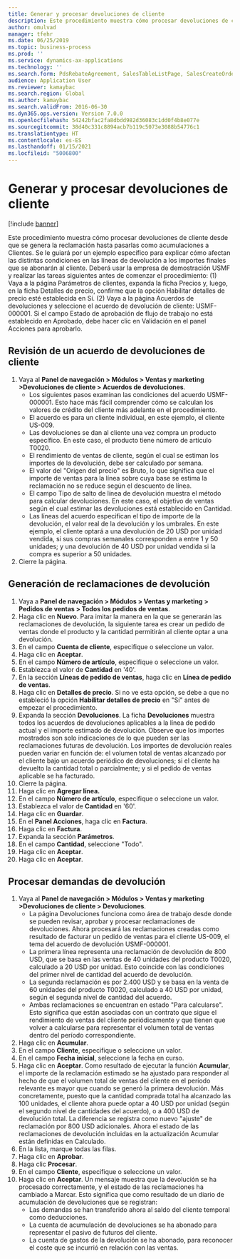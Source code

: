 ```yaml
---
title: Generar y procesar devoluciones de cliente
description: Este procedimiento muestra cómo procesar devoluciones de cliente desde que se genera la reclamación hasta pasarlas como acumulaciones a Clientes.
author: omulvad
manager: tfehr
ms.date: 06/25/2019
ms.topic: business-process
ms.prod: ''
ms.service: dynamics-ax-applications
ms.technology: ''
ms.search.form: PdsRebateAgreement, SalesTableListPage, SalesCreateOrder, SalesTable, MCRPriceHistory, SalesEditLines,  PdsRebateTableListPage, MCRBrokerWriteOffReason, MRCHierarchyAddCust, PdsItemRebateGroup, PdsRebate, PdsRebateProgramTMATable, PdsRebateTable, PdsRebateTableListPagePreviewPane, PdsRebateTrans, PdsRebateType_CustLookup
audience: Application User
ms.reviewer: kamaybac
ms.search.region: Global
ms.author: kamaybac
ms.search.validFrom: 2016-06-30
ms.dyn365.ops.version: Version 7.0.0
ms.openlocfilehash: 54242bfac2fa8dbdd982d36083c1dd0f4b8e077e
ms.sourcegitcommit: 38d40c331c8894acb7b119c5073e3088b54776c1
ms.translationtype: HT
ms.contentlocale: es-ES
ms.lasthandoff: 01/15/2021
ms.locfileid: "5006800"
---
```

# <a name="generate-and-process-customer-rebates"></a>Generar y procesar devoluciones de cliente

[!include [banner](../../includes/banner.md)]

Este procedimiento muestra cómo procesar devoluciones de cliente desde que se genera la reclamación hasta pasarlas como acumulaciones a Clientes. Se le guiará por un ejemplo específico para explicar cómo afectan las distintas condiciones en las líneas de devolución a los importes finales que se abonarán al cliente. Deberá usar la empresa de demostración USMF y realizar las tareas siguientes antes de comenzar el procedimiento: (1) Vaya a la página Parámetros de clientes, expanda la ficha Precios y, luego, en la ficha Detalles de precio, confirme que la opción Habilitar detalles de precio esté establecida en Sí. (2) Vaya a la página Acuerdos de devoluciones y seleccione el acuerdo de devolución de cliente: USMF-000001. Si el campo Estado de aprobación de flujo de trabajo no está establecido en Aprobado, debe hacer clic en Validación en el panel Acciones para aprobarlo.


## <a name="review-a-customer-rebate-agreement"></a>Revisión de un acuerdo de devoluciones de cliente
1. Vaya al **Panel de navegación > Módulos > Ventas y marketing >Devoluciones de cliente > Acuerdos de devoluciones**.
    - Los siguientes pasos examinan las condiciones del acuerdo USMF-000001. Esto hace más fácil comprender cómo se calculan los valores de crédito del cliente más adelante en el procedimiento.  
    - El acuerdo es para un cliente individual, en este ejemplo, el cliente US-009.  
    - Las devoluciones se dan al cliente una vez compra un producto específico. En este caso, el producto tiene número de artículo T0020.   
    - El rendimiento de ventas de cliente, según el cual se estiman los importes de la devolución, debe ser calculado por semana.  
    - El valor del "Origen del precio" es Bruto, lo que significa que el importe de ventas para la línea sobre cuya base se estima la reclamación no se reduce según el descuento de línea.  
    - El campo Tipo de salto de línea de devolución muestra el método para calcular devoluciones. En este caso, el objetivo de ventas según el cual estimar las devoluciones está establecido en Cantidad.   
    - Las líneas del acuerdo especifican el tipo de importe de la devolución, el valor real de la devolución y los umbrales. En este ejemplo, el cliente optará a una devolución de 20 USD por unidad vendida, si sus compras semanales corresponden a entre 1 y 50 unidades; y una devolución de 40 USD por unidad vendida si la compra es superior a 50 unidades.  
2. Cierre la página.

## <a name="generate-rebate-claims"></a>Generación de reclamaciones de devolución
1. Vaya a **Panel de navegación > Módulos > Ventas y marketing > Pedidos de ventas > Todos los pedidos de ventas**.
2. Haga clic en **Nuevo**. Para imitar la manera en la que se generarán las reclamaciones de devolución, la siguiente tarea es crear un pedido de ventas donde el producto y la cantidad permitirán al cliente optar a una devolución.    
3. En el campo **Cuenta de cliente**, especifique o seleccione un valor.
4. Haga clic en **Aceptar**.
5. En el campo **Número de artículo**, especifique o seleccione un valor.
6. Establezca el valor de **Cantidad** en '40'.
7. En la sección **Líneas de pedido de ventas**, haga clic en **Línea de pedido de ventas**.
8. Haga clic en **Detalles de precio**. Si no ve esta opción, se debe a que no estableció la opción **Habilitar detalles de precio** en "Sí" antes de empezar el procedimiento.     
9. Expanda la sección **Devoluciones**. La ficha **Devoluciones** muestra todos los acuerdos de devoluciones aplicables a la línea de pedido actual y el importe estimado de devolución. Observe que los importes mostrados son solo indicaciones de lo que pueden ser las reclamaciones futuras de devolución. Los importes de devolución reales pueden variar en función de: el volumen total de ventas alcanzado por el cliente bajo un acuerdo periódico de devoluciones; si el cliente ha devuelto la cantidad total o parcialmente; y si el pedido de ventas aplicable se ha facturado.
10. Cierre la página.
11. Haga clic en **Agregar línea.**
12. En el campo **Número de artículo**, especifique o seleccione un valor.
13. Establezca el valor de **Cantidad** en '60'.
14. Haga clic en **Guardar**.
15. En el **Panel Acciones**, haga clic en **Factura**.
16. Haga clic en **Factura**.
17. Expanda la sección **Parámetros**.
18. En el campo **Cantidad**, seleccione "Todo".
19. Haga clic en **Aceptar**.
20. Haga clic en **Aceptar**.

## <a name="process-rebate-claims"></a>Procesar demandas de devolución
1. Vaya al **Panel de navegación > Módulos > Ventas y marketing >Devoluciones de cliente > Devoluciones**.
    - La página Devoluciones funciona como área de trabajo desde donde se pueden revisar, aprobar y procesar reclamaciones de devoluciones. Ahora procesará las reclamaciones creadas como resultado de facturar un pedido de ventas para el cliente US-009, el tema del acuerdo de devolución USMF-000001.   
    - La primera línea representa una reclamación de devolución de 800 USD, que se basa en las ventas de 40 unidades del producto T0020, calculado a 20 USD por unidad. Esto coincide con las condiciones del primer nivel de cantidad del acuerdo de devolución.  
    - La segunda reclamación es por 2.400 USD y se basa en la venta de 60 unidades del producto T0020, calculado a 40 USD por unidad, según el segunda nivel de cantidad del acuerdo.  
    - Ambas reclamaciones se encuentran en estado "Para calcularse". Esto significa que están asociadas con un contrato que sigue el rendimiento de ventas del cliente periódicamente y que tienen que volver a calcularse para representar el volumen total de ventas dentro del período correspondiente.   
2. Haga clic en **Acumular**.
3. En el campo **Cliente**, especifique o seleccione un valor.
4. En el campo **Fecha inicial**, seleccione la fecha en curso.
5. Haga clic en **Aceptar**. Como resultado de ejecutar la función **Acumular**, el importe de la reclamación estimado se ha ajustado para responder al hecho de que el volumen total de ventas del cliente en el período relevante es mayor que cuando se generó la primera devolución. Más concretamente, puesto que la cantidad comprada total ha alcanzado las 100 unidades, el cliente ahora puede optar a 40 USD por unidad (según el segundo nivel de cantidades del acuerdo), o a 400 USD de devolución total. La diferencia se registra como nuevo "ajuste" de reclamación por 800 USD adicionales. Ahora el estado de las reclamaciones de devolución incluidas en la actualización Acumular están definidas en Calculado. 
6. En la lista, marque todas las filas.
7. Haga clic en **Aprobar**.
8. Haga clic **Procesar**.
9. En el campo **Cliente**, especifique o seleccione un valor.
10. Haga clic en **Aceptar**. Un mensaje muestra que la devolución se ha procesado correctamente, y el estado de las reclamaciones ha cambiado a Marcar. Esto significa que como resultado de un diario de acumulación de devoluciones que se registran:
    - Las demandas se han transferido ahora al saldo del cliente temporal como deducciones.
    - La cuenta de acumulación de devoluciones se ha abonado para representar el pasivo de futuros del cliente.
    - La cuenta de gastos de la devolución se ha abonado, para reconocer el coste que se incurrió en relación con las ventas.   

